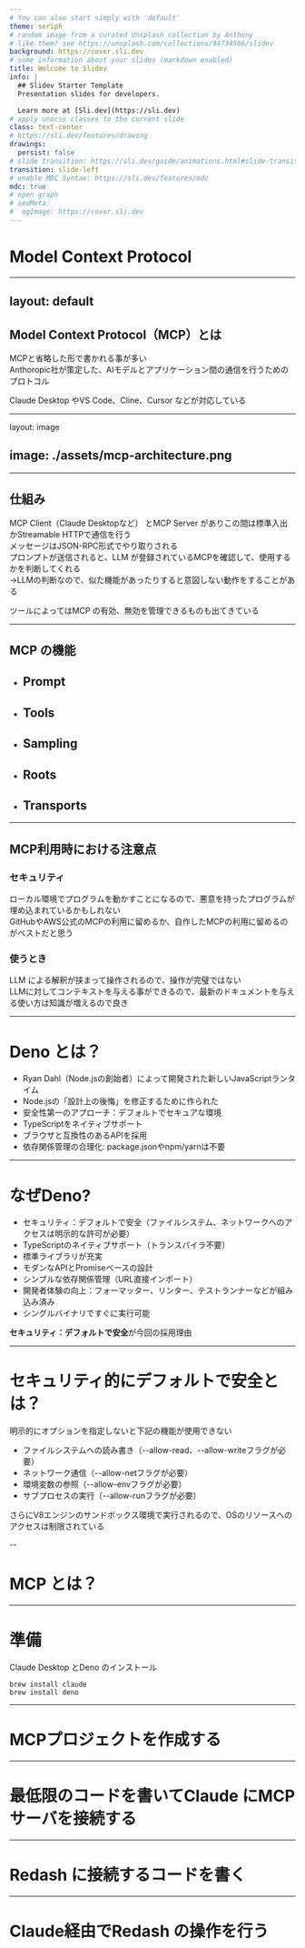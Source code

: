 ```yaml
---
# You can also start simply with 'default'
theme: seriph
# random image from a curated Unsplash collection by Anthony
# like them? see https://unsplash.com/collections/94734566/slidev
background: https://cover.sli.dev
# some information about your slides (markdown enabled)
title: Welcome to Slidev
info: |
  ## Slidev Starter Template
  Presentation slides for developers.

  Learn more at [Sli.dev](https://sli.dev)
# apply unocss classes to the current slide
class: text-center
# https://sli.dev/features/drawing
drawings:
  persist: false
# slide transition: https://sli.dev/guide/animations.html#slide-transitions
transition: slide-left
# enable MDC Syntax: https://sli.dev/features/mdc
mdc: true
# open graph
# seoMeta:
#  ogImage: https://cover.sli.dev
---
```


# Model Context Protocol

---
layout: default
---

## Model Context Protocol（MCP）とは

MCPと省略した形で書かれる事が多い  
Anthoropic社が策定した、AIモデルとアプリケーション間の通信を行うためのプロトコル

Claude Desktop やVS Code、Cline、Cursor などが対応している

---
layout: image

image: ./assets/mcp-architecture.png
---

---

## 仕組み

MCP Client（Claude Desktopなど） とMCP Server がありこの間は標準入出かStreamable HTTPで通信を行う  
メッセージはJSON-RPC形式でやり取りされる  
プロンプトが送信されると、LLM が登録されているMCPを確認して、使用するかを判断してくれる  
→LLMの判断なので、似た機能があったりすると意図しない動作をすることがある  

ツールによってはMCP の有効、無効を管理できるものも出てきている  

---


## MCP の機能

- Prompt
  - 
- Tools
  - 
- Sampling
  - 
- Roots
  -
- Transports
  -

---

## MCP利用時における注意点

### セキュリティ

ローカル環境でプログラムを動かすことになるので、悪意を持ったプログラムが埋め込まれているかもしれない  
GitHubやAWS公式のMCPの利用に留めるか、自作したMCPの利用に留めるのがベストだと思う  

### 使うとき

LLM による解釈が挟まって操作されるので、操作が完璧ではない  
LLMに対してコンテキストを与える事ができるので、最新のドキュメントを与える使い方は知識が増えるので良き

---

# Deno とは？

- Ryan Dahl（Node.jsの創始者）によって開発された新しいJavaScriptランタイム
- Node.jsの「設計上の後悔」を修正するために作られた
- 安全性第一のアプローチ：デフォルトでセキュアな環境
- TypeScriptをネイティブサポート
- ブラウザと互換性のあるAPIを採用
- 依存関係管理の合理化: package.jsonやnpm/yarnは不要

---

# なぜDeno?

- セキュリティ：デフォルトで安全（ファイルシステム、ネットワークへのアクセスは明示的な許可が必要）
- TypeScriptのネイティブサポート（トランスパイラ不要）
- 標準ライブラリが充実
- モダンなAPIとPromiseベースの設計
- シンプルな依存関係管理（URL直接インポート）
- 開発者体験の向上：フォーマッター、リンター、テストランナーなどが組み込み済み
- シングルバイナリですぐに実行可能

**セキュリティ：デフォルトで安全**が今回の採用理由


---

# セキュリティ的にデフォルトで安全とは？

明示的にオプションを指定しないと下記の機能が使用できない

- ファイルシステムへの読み書き（--allow-read、--allow-writeフラグが必要）
- ネットワーク通信（--allow-netフラグが必要）
- 環境変数の参照（--allow-envフラグが必要）
- サブプロセスの実行（--allow-runフラグが必要）

さらにV8エンジンのサンドボックス環境で実行されるので、OSのリソースへのアクセスは制限されている

--

# MCP とは？

---

# 準備
 
 Claude Desktop とDeno のインストール

```
brew install claude
brew install deno
```

---

# MCPプロジェクトを作成する

---

# 最低限のコードを書いてClaude にMCPサーバを接続する

---

# Redash に接続するコードを書く

---

# Claude経由でRedash の操作を行う

